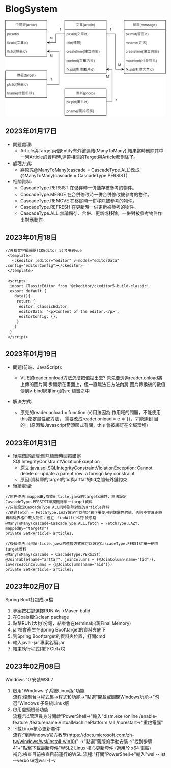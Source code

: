 # BlogSystem
![image](https://github.com/BOB30712/BlogSystem/blob/main/BlogSystemRED.png)    
      
        
## 2023年01月17日
* 問題處理:
  * Article與Target兩個Entity有外鍵連結(ManyToMany),結果當時刪除其中一列Article的資料時,連帶相關的Target與Article都刪除了。         
* 處理方式:
  * 將原先@ManyToMany(cascade = CascadeType.ALL)改成@ManyToMany(cascade = CascadeType.PERSIST)     
* 相關資料:      
  * CascadeType.PERSIST 在儲存時一併儲存被參考的物件。       
  * CascadeType.MERGE 在合併修改時一併合併修改被參考的物件。      
  * CascadeType.REMOVE 在移除時一併移除被參考的物件。        
  * CascadeType.REFRESH 在更新時一併更新被參考的物件。        
  * CascadeType.ALL 無論儲存、合併、更新或移除，一併對被參考物件作出對應動作。   

## 2023年01月18日
```
//外掛文字編輯器(CKEditor 5)套用到vue
 <template>
   <ckeditor :editor="editor" v-model="editorData" :config="editorConfig"></ckeditor>
 </template>

 <script>
  import ClassicEditor from '@ckeditor/ckeditor5-build-classic';
  export default {
    data(){
     return {
      editor: ClassicEditor,
      editorData: '<p>Content of the editor.</p>',
      editorConfig: {},
     }
    } 
  }
 </script>
```
      
## 2023年01月19日
* 問題(前端、JavaScript):
  * VUE的reader.onload方法怎麼把值拋出去?
原先要透過reader.onload將上傳的圖片同
步顯示在畫面上，但一直無法在方法內將
圖片轉換後的數值傳到v-bind綁定img的src
標籤之中

* 解決方式:
  * 原先的reader.onload = function (e)用法因為
作用域的問題，不能使用this指定屬性或方法，
需要改成reader.onload = e => {}，才能達到
目的。(原因和Javascript箭頭函式有關，this
會被綁訂在全域環境)    
      
## 2023年01月31日
* 後端錯誤處理:刪除標籤時回饋錯誤SQLIntegrityConstraintViolationException
  * 原文:java.sql.SQLIntegrityConstraintViolationException: Cannot delete or update a parent row: a foreign key constraint
  * 原因:資料庫的target的tid與arttar的tid之間有外鍵約束
* 後續處理:
```
//原先作法:mappedBy依據Article.java的targets屬性，無法設定CascadeType.PERSIST單獨刪除單一target資料
//只能設定CascadeType.ALL同時刪除對應的article資料
//透過fetch = FetchType.LAZY設定可以除非真正要使用到該屬性的值，否則不會真正將資料從表格中載入物件，但在 findAll()似乎被忽略
@ManyToMany(cascade=CascadeType.ALL,fetch = FetchType.LAZY, mappedBy="targets")
private Set<Article> articles;

//後續作法:比照Article.java的連接方式就可以設定CascadeType.PERSIST單一刪除target資料
@ManyToMany(cascade = CascadeType.PERSIST)
@JoinTable(name="arttar", joinColumns = {@JoinColumn(name="tid")}, inverseJoinColumns = {@JoinColumn(name="aid")})
private Set<Article> articles;
```    
      
## 2023年02月07日
Spring Boot打包成jar檔
1. 專案按右鍵選擇RUN As->Maven bulid
2. 在Goals欄位clean package
3. 點擊RUN(大約1分鐘，結束會在terminal出現Final Memory)
4. jar檔會產生在Spring Boot\target的資料夾底下
5. 到Spring Boot\target的資料夾位置，打開cmd
6. 輸入java -jar 專案名稱.jar
7. 結束執行程式(按下Ctrl+C)  
      
## 2023年02月08日
Windows 10 安裝WSL2
1. 啟用"Windows 子系統Linux版"功能   
  流程:控制台->程式集->程式和功能->"點選"開啟或關閉Windows功能->"勾選"Windows 子系統Linux版
2. 啟用虛擬機器功能   
  流程:"以管理員身分開啟"PowerShell->"輸入"dism.exe /online /enable-feature /featurename:VirtualMachinePlatform /all /norestart->"重啟電腦"
3. 下載Linux核心更新套件    
  流程:"到Windows官方教學(https://docs.microsoft.com/zh-tw/windows/wsl/install-win10)" ->"點選"舊版的手動安裝->"找到步驟4"+"點擊下載最新套件"WSL2 Linux 核心更新套件 (適用於 x64 電腦)    
補充:檢查目前檢查目前運行的WSL
  流程:"打開"PowerShell->"輸入"wsl --list --verbose或wsl -l -v